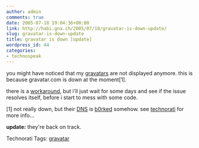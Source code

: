 ```yaml
---
author: admin
comments: true
date: 2005-07-18 19:04:36+00:00
link: http://habi.gna.ch/2005/07/18/gravatar-is-down-update/
slug: gravatar-is-down-update
title: gravatar is down [update]
wordpress_id: 44
categories:
- technospeak
---
```



you might have noticed that my [gravatars](http://habi.gna.ch/blog/archives/000576.html) are not displayed anymore. this is because gravatar.com is down at the moment[1].
  
there is a [workaround](http://fgiasson.com/blog/index.php?title=gravatar_com_is_down_what_could_we_do_if&more=1&amp;c=1&tb=1&pb=1), but i'll just wait for some days and see if the issue resolves itself, before i start to mess with some code.



[1] not really down, but their [DNS](http://en.wikipedia.org/wiki/DNS) is [b0rked](http://www.urbandictionary.com/define.php?term=b0rked) somehow. see [technorati](http://technorati.com/search/gravatar) for more info...



**update:** they're back on track.





Technorati Tags: [gravatar](http://technorati.com/tag/gravatar)
